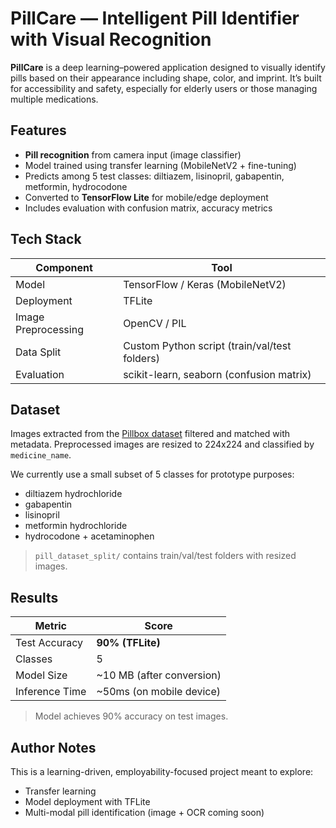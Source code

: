 # PillCare — Intelligent Pill Identifier with Visual Recognition

**PillCare** is a deep learning–powered application designed to visually identify pills based on their appearance including shape, color, and imprint. It’s built for accessibility and safety, especially for elderly users or those managing multiple medications.

## Features

- **Pill recognition** from camera input (image classifier)
- Model trained using transfer learning (MobileNetV2 + fine-tuning)
- Predicts among 5 test classes: diltiazem, lisinopril, gabapentin, metformin, hydrocodone
- Converted to **TensorFlow Lite** for mobile/edge deployment
- Includes evaluation with confusion matrix, accuracy metrics

## Tech Stack

| Component | Tool |
|----------|------|
| Model     | TensorFlow / Keras (MobileNetV2) |
| Deployment | TFLite |
| Image Preprocessing | OpenCV / PIL |
| Data Split | Custom Python script (train/val/test folders) |
| Evaluation | scikit-learn, seaborn (confusion matrix) |

## Dataset

Images extracted from the [Pillbox dataset](https://www.fda.gov/drugs/pillbox) filtered and matched with metadata. Preprocessed images are resized to 224x224 and classified by `medicine_name`.

We currently use a small subset of 5 classes for prototype purposes:
- diltiazem hydrochloride
- gabapentin
- lisinopril
- metformin hydrochloride
- hydrocodone + acetaminophen

> `pill_dataset_split/` contains train/val/test folders with resized images.

## Results

| Metric     | Score |
|------------|-------|
| Test Accuracy | **90% (TFLite)** |
| Classes     | 5 |
| Model Size  | ~10 MB (after conversion) |
| Inference Time | ~50ms (on mobile device) |

> Model achieves 90% accuracy on test images. 


## Author Notes

This is a learning-driven, employability-focused project meant to explore:
- Transfer learning
- Model deployment with TFLite
- Multi-modal pill identification (image + OCR coming soon)


